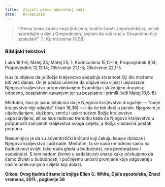 ```yaml
---
title:  Živjeti prema adventnoj nadi
date:   07/09/2019
---
```


> <p></p>
> “Prema tome, braćo moja ljubljena, budite čvrsti, nepokolebljivi, uvijek napredujte u djelu Gospodnjem, svjesni da vaš trud u Gospodinu nije uzaludan!” (1. Korinćanima 15,58)

### Biblijski tekstovi

Luka 18,1-8; Matej 24; Matej 25; 1. Korinćanima 15,12-19; Propovjednik 8,14; Propovjednik 12,13.14; Otkrivenje 21,1-5; Otkrivenje 22,1-5.

Isus je objavio da je Božje kraljevstvo sadašnja stvarnost čiji dio možemo biti već danas. On je poslao učenike da objave ovu vijest i uspostave Njegovo kraljevstvo propovijedanjem Evanđelja i služenjem drugima; odnosno, besplatnim davanjem jer su besplatno i primili (vidi Matej 10,5-8).

Međutim, Isus je jasno istaknuo da je Njegovo kraljevstvo drugačije — “moje kraljevstvo nije odavde” (Ivan 18,36) — i da će tek doći u punini. Njegovim je utjelovljenjem, službom, smrću i uskrsnućem Božje kraljevstvo uspostavljeno, ali se Isus radovao trenutku kada će Njegovo kraljevstvo u potpunosti zamijeniti kraljevstva ovoga svijeta, a Božja vladavina postati potpuna.

Nesumnjivo je da su adventistički kršćani koji čekaju Isusov dolazak i Njegovo kraljevstvo ljudi nade. Međutim, ta se nada ne odnosi samo na budući novi svijet. Iako nada gleda u budućnost, ona preobražava i sadašnjost. S tom nadom živimo u sadašnjosti onako kako očekujemo da ćemo živjeti u budućnosti, i počinjemo unositi promjene koje odgovaraju našim očekivanjima svijeta koji dolazi.

**Oikos: Ovog tjedna čitamo iz knjige Ellen G. White, Djela apostolska, Znaci vremena, 2011., poglavlje 58**
